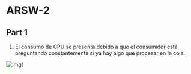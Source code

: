 # ARSW-2
## Part 1
1.  El consumo de CPU  se presenta debido a que el consumidor está preguntando constantemente si ya hay algo que procesar en la cola.

![img1](https://user-images.githubusercontent.com/48091585/73452846-c759c480-4338-11ea-8881-269b8e19d15b.PNG)
